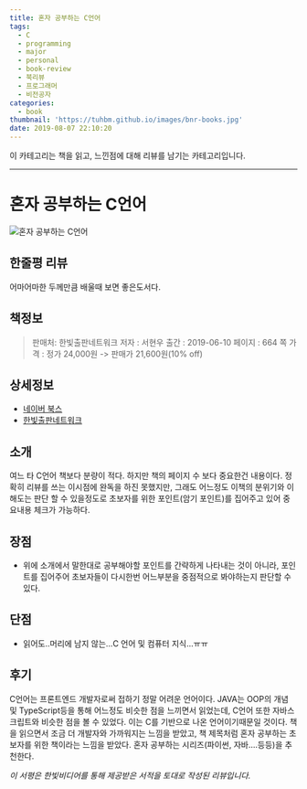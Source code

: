 ```yaml
---
title: 혼자 공부하는 C언어
tags:
  - C
  - programming
  - major
  - personal
  - book-review
  - 북리뷰
  - 프로그래머
  - 비전공자
categories:
  - book
thumbnail: 'https://tuhbm.github.io/images/bnr-books.jpg'
date: 2019-08-07 22:10:20
---
```


이 카테고리는 책을 읽고, 느낀점에 대해 리뷰를 남기는 카테고리입니다.
*****

# 혼자 공부하는 C언어
![혼자 공부하는 C언어](https://tuhbm.github.io/images/books/c_book1.jpg)

## 한줄평 리뷰
어마어마한 두께만큼 배울때 보면 좋은도서다.
<!-- more -->
## 책정보
>판매처: 한빛출판네트워크
저자 : 서현우
출간 : 2019-06-10
페이지 : 664 쪽
가격 : 정가 24,000원 -> 판매가 21,600원(10% off)

## 상세정보
- [네이버 북스](https://book.naver.com/bookdb/book_detail.nhn?bid=15028694)
- [한빛출판네트워크](http://www.hanbit.co.kr/store/books/look.php?p_code=B1854329839)

## 소개
여느 타 C언어 책보다 분량이 적다. 하지만 책의 페이지 수 보다 중요한건 내용이다.
정확히 리뷰를 쓰는 이시점에 완독을 하진 못했지만, 그래도 어느정도 이책의 분위기와 이해도는 판단 할 수 있을정도로
초보자를 위한 포인트(암기 포인트)를 집어주고 있어 중요내용 체크가 가능하다.

## 장점
- 위에 소개에서 말한대로 공부해야할 포인트를 간략하게 나타내는 것이 아니라, 포인트를 집어주어 초보자들이 다시한번 어느부분을 중점적으로 봐야하는지 판단할 수 있다.

## 단점
- 읽어도..머리에 남지 않는...C 언어 및 컴퓨터 지식...ㅠㅠ

## 후기
C언어는 프론트엔드 개발자로써 접하기 정말 어려운 언어이다. JAVA는 OOP의 개념 및 TypeScript등을 통해 어느정도 비슷한 점을 느끼면서 읽었는데, C언어 또한 자바스크립트와 비슷한 점을 볼 수 있었다.
이는 C를 기반으로 나온 언어이기때문일 것이다. 책을 읽으면서 조금 더 개발자와 가까워지는 느낌을 받았고, 책 제목처럼 혼자 공부하는 초보자를 위한 책이라는 느낌을 받았다.
혼자 공부하는 시리즈(파이썬, 자바....등등)을 추천한다.

*이 서평은 한빛비디어를 통해 제공받은 서적을 토대로 작성된 리뷰입니다.*
```